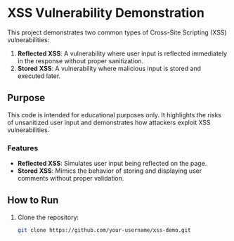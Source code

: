 # XSS Vulnerability Demonstration

This project demonstrates two common types of Cross-Site Scripting (XSS) vulnerabilities:

1. **Reflected XSS**: A vulnerability where user input is reflected immediately in the response without proper sanitization.
2. **Stored XSS**: A vulnerability where malicious input is stored and executed later.

## Purpose

This code is intended for educational purposes only. It highlights the risks of unsanitized user input and demonstrates how attackers exploit XSS vulnerabilities.

### Features

- **Reflected XSS**: Simulates user input being reflected on the page.
- **Stored XSS**: Mimics the behavior of storing and displaying user comments without proper validation.

## How to Run

1. Clone the repository:
   ```bash
   git clone https://github.com/your-username/xss-demo.git
